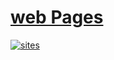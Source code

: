 # [web Pages](https://github.com/OS-Q/OS-Q.github.io) 

[![sites](http://182.61.61.133/link/resources/OSQ.png)](http://www.OS-Q.com) 



